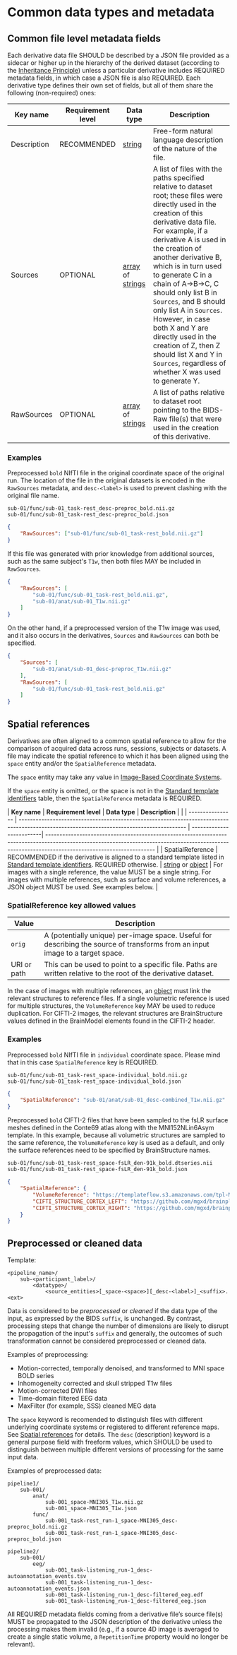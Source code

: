 # Common data types and metadata

## Common file level metadata fields

Each derivative data file SHOULD be described by a JSON file provided as a sidecar
or higher up in the hierarchy of the derived dataset (according to the
[Inheritance Principle](../02-common-principles.md#the-inheritance-principle))
unless a particular derivative includes REQUIRED metadata fields, in which case a
JSON file is also REQUIRED.
Each derivative type defines their own set of fields, but all of them
share the following (non-required) ones:

| **Key name** | **Requirement level** | **Data type**            | **Description**                                                                                                                                                                                                                                                                                                                                                                                                                                                                                                                     |
| ------------ | --------------------- | ------------------------ | ----------------------------------------------------------------------------------------------------------------------------------------------------------------------------------------------------------------------------------------------------------------------------------------------------------------------------------------------------------------------------------------------------------------------------------------------------------------------------------------------------------------------------------- |
| Description  | RECOMMENDED           | [string][]               | Free-form natural language description of the nature of the file.                                                                                                                                                                                                                                                                                                                                                                                                                                                                   |
| Sources      | OPTIONAL              | [array][] of [strings][] | A list of files with the paths specified relative to dataset root; these files were directly used in the creation of this derivative data file. For example, if a derivative A is used in the creation of another derivative B, which is in turn used to generate C in a chain of A->B->C, C should only list B in `Sources`, and B should only list A in `Sources`. However, in case both X and Y are directly used in the creation of Z, then Z should list X and Y in `Sources`, regardless of whether X was used to generate Y. |
| RawSources   | OPTIONAL              | [array][] of [strings][] | A list of paths relative to dataset root pointing to the BIDS-Raw file(s) that were used in the creation of this derivative.                                                                                                                                                                                                                                                                                                                                                                                                        |

### Examples

Preprocessed `bold` NIfTI file in the original coordinate space of the original run.
The location of the file in the original datasets is encoded in the `RawSources`
metadata, and `desc-<label>` is used to prevent clashing with the original file name.

```Text
sub-01/func/sub-01_task-rest_desc-preproc_bold.nii.gz
sub-01/func/sub-01_task-rest_desc-preproc_bold.json
```

```JSON
{
    "RawSources": ["sub-01/func/sub-01_task-rest_bold.nii.gz"]
}
```

If this file was generated with prior knowledge from additional sources, such as
the same subject's `T1w`, then both files MAY be included in `RawSources`.

```JSON
{
    "RawSources": [
        "sub-01/func/sub-01_task-rest_bold.nii.gz",
        "sub-01/anat/sub-01_T1w.nii.gz"
    ]
}
```

On the other hand, if a preprocessed version of the T1w image was used, and it also
occurs in the derivatives, `Sources` and `RawSources` can both be specified.

```JSON
{
    "Sources": [
        "sub-01/anat/sub-01_desc-preproc_T1w.nii.gz"
    ],
    "RawSources": [
        "sub-01/func/sub-01_task-rest_bold.nii.gz"
    ]
}
```

## Spatial references

Derivatives are often aligned to a common spatial reference to allow for the
comparison of acquired data across runs, sessions, subjects or datasets.
A file may indicate the spatial reference to which it has been aligned using the
`space` entity and/or the `SpatialReference` metadata.

The `space` entity may take any value in [Image-Based Coordinate Systems][coordsys].

If the `space` entity is omitted, or the space is not in the [Standard template
identifiers][templates] table, then the `SpatialReference` metadata is REQUIRED.

| **Key name**     | **Requirement level**                                                                                                                     | **Data type**            | **Description**                                                                                                                                                                                    |                                                                                                                       |
| ---------------- | ----------------------------------------------------------------------------------------------------------------------------------------- | -------------------------| -------------------------------------------------------------------------------------------------------------------------------------------------------------------------------------------------- |
| SpatialReference | RECOMMENDED if the derivative is aligned to a standard template listed in [Standard template identifiers][templates]. REQUIRED otherwise. | [string][] or [object][] | For images with a single reference, the value MUST be a single string. For images with multiple references, such as surface and volume references, a JSON object MUST be used. See examples below. |

### SpatialReference key allowed values

| **Value**      | **Description**                                                                                                               |
| -------------- | ----------------------------------------------------------------------------------------------------------------------------- |
| `orig`         | A (potentially unique) per-image space. Useful for describing the source of transforms from an input image to a target space. |
| URI or path    | This can be used to point to a specific file. Paths are written relative to the root of the derivative dataset.               |

In the case of images with multiple references, an [object][] must link the relevant structures to reference files.
If a single volumetric reference is used for multiple structures, the `VolumeReference` key MAY be used to reduce duplication.
For CIFTI-2 images, the relevant structures are BrainStructure values defined in the BrainModel elements found in the CIFTI-2 header.

### Examples

Preprocessed `bold` NIfTI file in `individual` coordinate space. Please mind
that in this case `SpatialReference` key is REQUIRED.

```Text
sub-01/func/sub-01_task-rest_space-individual_bold.nii.gz
sub-01/func/sub-01_task-rest_space-individual_bold.json
```

```JSON
{
    "SpatialReference": "sub-01/anat/sub-01_desc-combined_T1w.nii.gz"
}
```

Preprocessed `bold` CIFTI-2 files that have been sampled to the fsLR surface
meshes defined in the Conte69 atlas along with the MNI152NLin6Asym template.
In this example, because all volumetric structures are sampled to the same
reference, the `VolumeReference` key is used as a default, and only the
surface references need to be specified by BrainStructure names.

```Text
sub-01/func/sub-01_task-rest_space-fsLR_den-91k_bold.dtseries.nii
sub-01/func/sub-01_task-rest_space-fsLR_den-91k_bold.json
```

```JSON
{
    "SpatialReference": {
        "VolumeReference": "https://templateflow.s3.amazonaws.com/tpl-MNI152NLin6Asym_res-02_T1w.nii.gz",
        "CIFTI_STRUCTURE_CORTEX_LEFT": "https://github.com/mgxd/brainplot/raw/master/brainplot/Conte69_Atlas/Conte69.L.midthickness.32k_fs_LR.surf.gii",
        "CIFTI_STRUCTURE_CORTEX_RIGHT": "https://github.com/mgxd/brainplot/raw/master/brainplot/Conte69_Atlas/Conte69.R.midthickness.32k_fs_LR.surf.gii"
    }
}
```

## Preprocessed or cleaned data

Template:

```Text
<pipeline_name>/
    sub-<participant_label>/
        <datatype>/
            <source_entities>[_space-<space>][_desc-<label>]_<suffix>.<ext>
```

Data is considered to be *preprocessed* or *cleaned* if the data type of the input,
as expressed by the BIDS `suffix`, is unchanged.
By contrast, processing steps that change the number of dimensions are likely to disrupt
the propagation of the input's `suffix` and generally, the outcomes of such transformation
cannot be considered preprocessed or cleaned data.

Examples of preprocessing:

 -  Motion-corrected, temporally denoised, and transformed to MNI space BOLD series
 -  Inhomogeneity corrected and skull stripped T1w files
 -  Motion-corrected DWI files
 -  Time-domain filtered EEG data
 -  MaxFilter (for example, SSS) cleaned MEG data

The `space` keyword is recomended to distinguish files with different underlying
coordinate systems or registered to different reference maps.
See [Spatial references](#spatial-references) for details.
The `desc` (description) keyword is a general purpose field with freeform values,
which SHOULD be used to distinguish between multiple different versions of
processing for the same input data.

Examples of preprocessed data:

```Text
pipeline1/
    sub-001/
        anat/
            sub-001_space-MNI305_T1w.nii.gz
            sub-001_space-MNI305_T1w.json
        func/
            sub-001_task-rest_run-1_space-MNI305_desc-preproc_bold.nii.gz
            sub-001_task-rest_run-1_space-MNI305_desc-preproc_bold.json
```

```Text
pipeline2/
    sub-001/
        eeg/
            sub-001_task-listening_run-1_desc-autoannotation_events.tsv
            sub-001_task-listening_run-1_desc-autoannotation_events.json
            sub-001_task-listening_run-1_desc-filtered_eeg.edf
            sub-001_task-listening_run-1_desc-filtered_eeg.json
```

All REQUIRED metadata fields coming from a derivative file’s source file(s) MUST
be propagated to the JSON description of the derivative unless the processing
makes them invalid (e.g., if a source 4D image is averaged to create a single
static volume, a `RepetitionTime` property would no longer be relevant).

<!-- Link Definitions -->

[coordsys]: ../99-appendices/08-coordinate-systems.md#image-based-coordinate-systems
[templates]: ../99-appendices/08-coordinate-systems.md#standard-template-identifiers
[object]: https://www.json.org/json-en.html
[string]: https://www.w3schools.com/js/js_json_syntax.asp
[strings]: https://www.w3schools.com/js/js_json_syntax.asp
[array]: https://www.w3schools.com/js/js_json_arrays.asp
